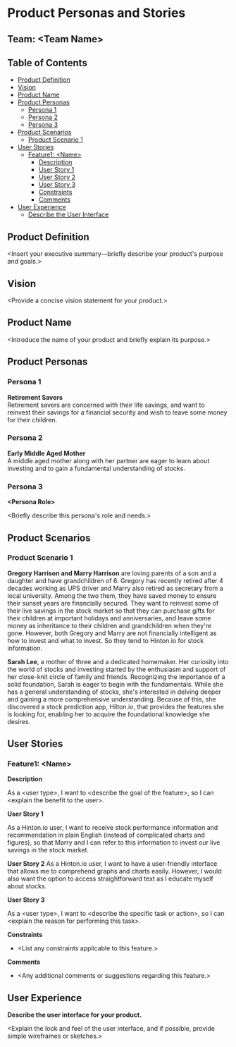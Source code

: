 # Product Personas and Stories

## Team: \<Team Name\>

## Table of Contents

- [Product Definition](#product-definition)
- [Vision](#vision)
- [Product Name](#product-name)
- [Product Personas](#product-personas)
  - [Persona 1](#persona-1)
  - [Persona 2](#persona-2)
  - [Persona 3](#persona-3)
- [Product Scenarios](#product-scenarios)
  - [Product Scenario 1](#product-scenario-1)
- [User Stories](#user-stories)
  - [Feature1: \<Name\>](#feature1-name)
    - [Description](#description)
    - [User Story 1](#user-story-1)
    - [User Story 2](#user-story-2)
    - [User Story 3](#user-story-3)
    - [Constraints](#constraints)
    - [Comments](#comments)
- [User Experience](#user-experience)
  - [Describe the User Interface](#describe-the-user-interface)

## Product Definition

\<Insert your executive summary—briefly describe your product's purpose and goals.>

## Vision

\<Provide a concise vision statement for your product.>

## Product Name

\<Introduce the name of your product and briefly explain its purpose.>

## Product Personas

### Persona 1

**Retirement Savers**
<br>Retirement savers are concerned with their life savings, and want to reinvest their savings for a financial security and wish to leave some money for their children.

### Persona 2

**Early Middle Aged Mother**
<br>A middle aged mother along with her partner are eager to learn about investing and to gain a fundamental understanding of stocks.

### Persona 3

**\<Persona Role\>**

\<Briefly describe this persona's role and needs.>

## Product Scenarios

### Product Scenario 1

**Gregory Harrison and Marry Harrison** are loving parents of a son and a daughter and have grandchildren of 6. Gregory has recently retired after 4 decades working as UPS driver and Marry also retired as secretary from a local university. Among the two them, they have saved money to ensure their sunset years are financially secured. They want to reinvest some of their live savings in the stock market so that they can purchase gifts for their children at important holidays and anniversaries, and leave some money as inheritance to their children and grandchildren when they're gone. However, both Gregory and Marry are not financially intelligent as how to invest and what to invest. So they tend to Hinton.io for stock information.

**Sarah Lee**, a mother of three and a dedicated homemaker. Her curiosity into the world of stocks and investing started by the enthusiasm and support of her close-knit circle of family and friends. Recognizing the importance of a solid foundation, Sarah is eager to begin with the fundamentals. While she has a general understanding of stocks, she's interested in delving deeper and gaining a more comprehensive understanding. Because of this, she discovered a stock prediction app, Hilton.io,  that provides the features she is looking for, enabling her to acquire the foundational knowledge she desires.
## User Stories

### Feature1: \<Name\>

**Description**

As a \<user type\>, I want to \<describe the goal of the feature\>, so I can \<explain the benefit to the user\>.

**User Story 1**

As a Hinton.io user, I want to receive stock performance information and recommendation in plain English (instead of complicated charts and figures), so that Marry and I can refer to this information to invest our live savings in the stock market. 

**User Story 2**
As a Hinton.io user, I want to have a user-friendly interface that allows me to comprehend graphs and charts easily. However, I would also want the option to access straightforward text as I educate myself about stocks. 

**User Story 3**

As a \<user type\>, I want to \<describe the specific task or action\>, so I can \<explain the reason for performing this task\>.

**Constraints**

- \<List any constraints applicable to this feature.>

**Comments**

- \<Any additional comments or suggestions regarding this feature.>

## User Experience

**Describe the user interface for your product.**

\<Explain the look and feel of the user interface, and if possible, provide simple wireframes or sketches.>